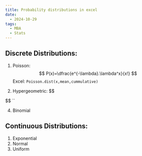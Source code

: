 ```yaml
---
title: Probability distributions in excel
date:
  - 2024-10-29
tags:
  - MBA
  - Stats
---
```

## Discrete Distributions:
1. Poisson:
$$
		P(x)=\dfrac{e^{-\lambda}.\lambda^x}{x!}
$$Excel: `Poisson.dist(x,mean,cummulative)`

2. Hypergeometric:
$$

$$
``

4. Binomial


## Continuous Distributions:
1. Exponential
2. Normal
3. Uniform

